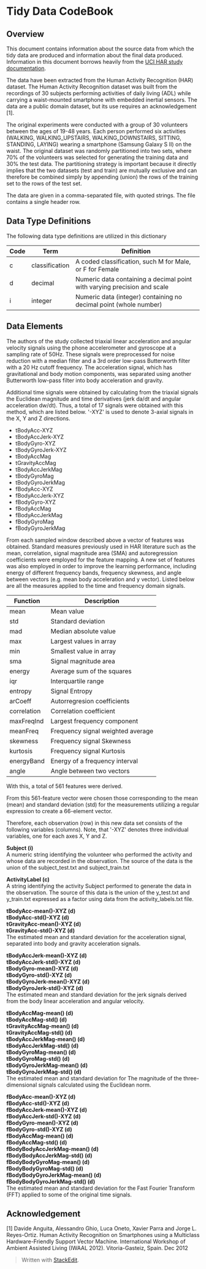 Tidy Data CodeBook
===
Overview
---
This document contains information about the source data from which the tidy data are produced and information about the final data produced.  Information in this document borrows heavily from the [UCI HAR study documentation](https://www.elen.ucl.ac.be/Proceedings/esann/esannpdf/es2013-84.pdf).

The data have been extracted from the Human Activity Recognition (HAR) dataset.  The Human Activity Recognition dataset was built from the recordings of 30 subjects performing activities of daily living (ADL) while carrying a waist-mounted smartphone with embedded inertial sensors.  The data are a public domain dataset, but its use requires an acknowledgement [1].

The original experiments were conducted with a group of 30 volunteers between the ages of 19-48 years. Each person performed six activities (WALKING, WALKING\_UPSTAIRS, WALKING\_DOWNSTAIRS, SITTING, STANDING, LAYING) wearing a smartphone (Samsung Galaxy S II) on the waist.  The original dataset was randomly partitioned into two sets, where 70% of the volunteers was selected for generating the training data and 30% the test data.  The partitioning strategy is important because it directly implies that the two datasets (test and train) are mutually exclusive and can therefore be combined simply by appending (union) the rows of the training set to the rows of the test set.

The data are given in a comma-separated file, with quoted strings.  The file contains a single header row.

Data Type Definitions
---
The following data type definitions are utilized in this dictionary

| Code | Term | Definition |
| --- | --- | --- |
| c | classification | A coded classification, such M for Male, or F for Female |
| d | decimal | Numeric data containing a decimal point with varying precision and scale |
| i | integer | Numeric data (integer) containing no decimal point (whole number) |
 
Data Elements
---
The authors of the study collected triaxial linear acceleration and angular velocity signals using the phone accelerometer and gyroscope at a sampling rate of 50Hz. These signals were preprocessed for noise reduction with a median filter and a 3rd order low-pass Butterworth filter with a 20 Hz cutoff frequency. The acceleration signal, which has gravitational and body motion components, was separated using another Butterworth low-pass filter into body acceleration and gravity. 

Additional time signals were obtained by calculating from the triaxial signals the Euclidean magnitude and time derivatives (jerk da/dt and angular acceleration dw/dt).  Thus, a total of 17 signals were obtained with this method, which are listed below.  '-XYZ' is used to denote 3-axial signals in the X, Y and Z directions.

 - tBodyAcc-XYZ
 - tBodyAccJerk-XYZ
 - tBodyGyro-XYZ
 - tBodyGyroJerk-XYZ
 - tBodyAccMag
 - tGravityAccMag
 - tBodyAccJerkMag
 - tBodyGyroMag
 - tBodyGyroJerkMag
 - fBodyAcc-XYZ
 - fBodyAccJerk-XYZ
 - fBodyGyro-XYZ
 - fBodyAccMag
 - fBodyAccJerkMag
 - fBodyGyroMag
 - fBodyGyroJerkMag

From each sampled window described above a vector of features was obtained. Standard measures previously used in HAR literature such as the mean, correlation, signal magnitude area (SMA) and autoregression coefficients were employed for the feature mapping. A new set of features was also employed in order to improve the learning performance, including energy of different frequency bands, frequency skewness, and angle between vectors (e.g. mean body acceleration and y vector). Listed below are all the measures applied to the time and frequency domain signals.


| Function | Description |
| --- | --- |
| mean | Mean value |
| std | Standard deviation |
| mad | Median absolute value |
| max | Largest values in array |
| min | Smallest value in array |
| sma | Signal magnitude area |
| energy | Average sum of the squares |
| iqr | Interquartile range |
| entropy | Signal Entropy |
| arCoeff | Autorregresion coefficients |
| correlation | Correlation coefficient |
| maxFreqInd | Largest frequency component |
| meanFreq | Frequency signal weighted average |
| skewness | Frequency signal Skewness |
| kurtosis | Frequency signal Kurtosis |
| energyBand | Energy of a frequency interval |
| angle | Angle between two vectors |


With this, a total of 561 features were derived.

From this 561-feature vector were chosen those corresponding to the mean (mean) and standard deviation (std) for the measurements utilizing a regular expression to create a 66-element vector.

Therefore, each observation (row) in this new data set consists of the following variables (columns).  Note, that '-XYZ' denotes three individual variables, one for each axes X, Y and Z.

**Subject (i)**<br>
A numeric string identifying the volunteer who performed the activity and whose data are recorded in the observation.  The source of the data is the union of the subject\_test.txt and subject\_train.txt

**ActivityLabel (c)**<br>
A string identifying the activity Subject performed to generate the data in the observation.  The source of this data is the union of the y\_test.txt and y\_train.txt expressed as a factor using data from the activity\_labels.txt file.

**tBodyAcc-mean()-XYZ (d)**<br>
**tBodyAcc-std()-XYZ (d)**<br>
**tGravityAcc-mean()-XYZ (d)**<br>
**tGravityAcc-std()-XYZ (d)**<br>
The estimated mean and standard deviation for the acceleration signal, separated into body and gravity acceleration signals.

**tBodyAccJerk-mean()-XYZ (d)**<br>
**tBodyAccJerk-std()-XYZ (d)**<br>
**tBodyGyro-mean()-XYZ (d)**<br>
**tBodyGyro-std()-XYZ (d)**<br>
**tBodyGyroJerk-mean()-XYZ (d)**<br>
**tBodyGyroJerk-std()-XYZ (d)**<br>
The estimated mean and standard deviation for the jerk signals derived from the body linear acceleration and angular velocity.

**tBodyAccMag-mean() (d)**<br>
**tBodyAccMag-std() (d)**<br>
**tGravityAccMag-mean() (d)**<br>
**tGravityAccMag-std() (d)**<br>
**tBodyAccJerkMag-mean() (d)**<br>
**tBodyAccJerkMag-std() (d)**<br>
**tBodyGyroMag-mean() (d)**<br>
**tBodyGyroMag-std() (d)**<br>
**tBodyGyroJerkMag-mean() (d)**<br>
**tBodyGyroJerkMag-std() (d)**<br>
The estimated mean and standard deviation for The magnitude of the three-dimensional signals calculated using the Euclidean norm.

**fBodyAcc-mean()-XYZ (d)**<br>
**fBodyAcc-std()-XYZ (d)**<br>
**fBodyAccJerk-mean()-XYZ (d)**<br>
**fBodyAccJerk-std()-XYZ (d)**<br>
**fBodyGyro-mean()-XYZ (d)**<br>
**fBodyGyro-std()-XYZ (d)**<br>
**fBodyAccMag-mean() (d)**<br>
**fBodyAccMag-std() (d)**<br>
**fBodyBodyAccJerkMag-mean() (d)**<br>
**fBodyBodyAccJerkMag-std() (d)**<br>
**fBodyBodyGyroMag-mean() (d)**<br>
**fBodyBodyGyroMag-std() (d)**<br>
**fBodyBodyGyroJerkMag-mean() (d)**<br>
**fBodyBodyGyroJerkMag-std() (d)**<br>
The estimated mean and standard deviation for the Fast Fourier Transform (FFT) applied to some of the original time signals.

Acknowledgement
---
[1] Davide Anguita, Alessandro Ghio, Luca Oneto, Xavier Parra and Jorge L. Reyes-Ortiz. Human Activity Recognition on Smartphones using a Multiclass Hardware-Friendly Support Vector Machine. International Workshop of Ambient Assisted Living (IWAAL 2012). Vitoria-Gasteiz, Spain. Dec 2012



> Written with [StackEdit](https://stackedit.io/).